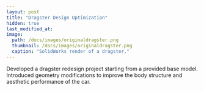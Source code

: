 ```yaml
---
layout: post
title: "Dragster Design Optimization"
hidden: true
last_modified_at:
image:
  path: /docs/images/originaldragster.png
  thumbnail: /docs/images/originaldragster.png
  caption: "SolidWorks render of a dragster."
---
```


Developed a dragster redesign project starting from a provided base model.  
Introduced geometry modifications to improve the body structure and aesthetic performance of the car.

